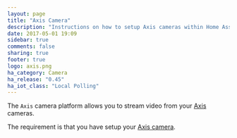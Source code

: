 ```yaml
---
layout: page
title: "Axis Camera"
description: "Instructions on how to setup Axis cameras within Home Assistant."
date: 2017-05-01 19:09
sidebar: true
comments: false
sharing: true
footer: true
logo: axis.png
ha_category: Camera
ha_release: "0.45"
ha_iot_class: "Local Polling"
---
```


The `Axis` camera platform allows you to stream video from your [Axis](https://www.axis.com/) cameras.

The requirement is that you have setup your [Axis camera](/components/axis/).
